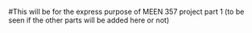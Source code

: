 #This will be for the express purpose of MEEN 357 project part 1 (to be seen if the other parts will be added here or not)
